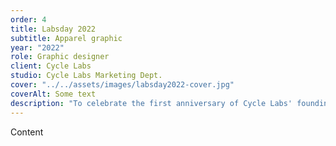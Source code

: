 ```yaml
---
order: 4
title: Labsday 2022
subtitle: Apparel graphic
year: "2022"
role: Graphic designer
client: Cycle Labs
studio: Cycle Labs Marketing Dept.
cover: "../../assets/images/labsday2022-cover.jpg"
coverAlt: Some text
description: "To celebrate the first anniversary of Cycle Labs' founding, I was tasked with creating a commemorative shirt. So much had happened in one year and the business covers so many concepts, it was hard to pin down one central theme. Rather than decide, I was inspired to collect and arrange the best ones instead. Some emblems describe testing strategies we employ, others speak to the company's culture or are inside jokes."
---
```


Content